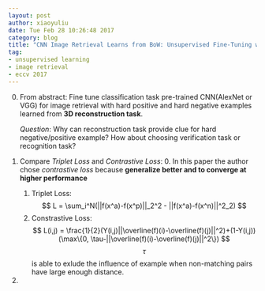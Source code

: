 ```yaml
---
layout: post
author: xiaoyuliu
date: Tue Feb 28 10:26:48 2017
category: blog
title: "CNN Image Retrieval Learns from BoW: Unsupervised Fine-Tuning with Hard Examples-Notes"
tag:
- unsupervised learning
- image retrieval
- eccv 2017
---
```


0. From abstract: Fine tune classification task pre-trained CNN(AlexNet or VGG) for image retrieval with hard positive and hard negative examples learned from **3D reconstruction task**.

    <span class="evidence">*Question*</span>: Why can reconstruction task provide clue for hard negative/positive example? How about choosing verification task or recognition task?


1. Compare *Triplet Loss* and *Contrastive Loss*:
    0. In this paper the author chose *contrastive loss* because **generalize better and to converge at higher performance**
    1. Triplet Loss:
        $$
        L = \sum_i^N(||f(x^a)-f(x^p)||_2^2 - ||f(x^a)-f(x^n)||^2_2)
        $$
    2. Constrastive Loss:
        $$
        L(i,j) = \frac{1}{2}(Y(i,j)||\overline(f)(i)-\overline(f)(j)||^2)+(1-Y(i,j))(\max\{0, \tau-||\overline(f)(i)-\overline(f)(j)||^2\})
        $$
        $$\tau$$ is able to exlude the influence of example when non-matching pairs have large enough distance.
2. 










